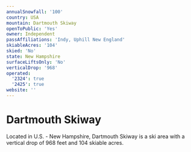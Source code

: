 ```yaml
---
annualSnowfall: '100'
country: USA
mountain: Dartmouth Skiway
openToPublic: 'Yes'
owner: Independent
passAffiliations: 'Indy, Uphill New England'
skiableAcres: '104'
skied: 'No'
state: New Hampshire
surfaceLiftsOnly: 'No'
verticalDrop: '968'
operated:
  '2324': true
  '2425': true
website: ''
---
```



# Dartmouth Skiway

Located in U.S. - New Hampshire, Dartmouth Skiway is a ski area with a vertical drop of 968 feet and 104 skiable acres.
